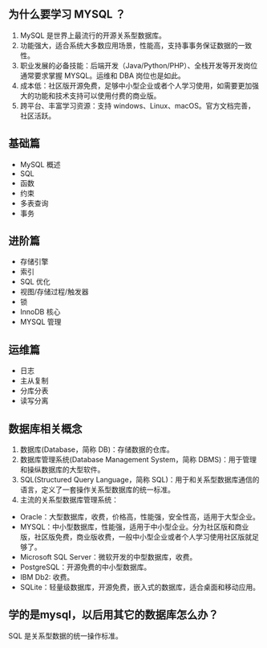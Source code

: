 ## 为什么要学习 MYSQL ？
1. MySQL 是世界上最流行的开源关系型数据库。
2. 功能强大，适合系统大多数应用场景，性能高，支持事事务保证数据的一致性。
3. 职业发展的必备技能：后端开发（Java/Python/PHP）、全栈开发等开发岗位通常要求掌握 MYSQL。运维和 DBA 岗位也是如此。
4. 成本低：社区版开源免费，足够中小型企业或者个人学习使用，如需要更加强大的功能和技术支持可以使用付费的商业版。
5. 跨平台、丰富学习资源：支持 windows、Linux、macOS。官方文档完善，社区活跃。


## 基础篇
- MySQL 概述
- SQL
- 函数
- 约束
- 多表查询
- 事务

## 进阶篇
- 存储引擎
- 索引
- SQL 优化
- 视图/存储过程/触发器
- 锁
- InnoDB 核心
- MYSQL 管理

## 运维篇
- 日志
- 主从复制
- 分库分表
- 读写分离

## 数据库相关概念
1. 数据库(Database，简称 DB)：存储数据的仓库。
2. 数据库管理系统(Database Management System，简称 DBMS)：用于管理和操纵数据库的大型软件。
3. SQL(Structured Query Language，简称 SQL)：用于和关系型数据库通信的语言，定义了一套操作关系型数据库的统一标准。
4. 主流的关系型数据库管理系统：
- Oracle：大型数据库，收费，价格高，性能强，安全性高，适用于大型企业。
- MYSQL：中小型数据库，性能强，适用于中小型企业。分为社区版和商业版，社区版免费，商业版收费，一般中小型企业或者个人学习使用社区版就足够了。
- Microsoft SQL Server：微软开发的中型数据库，收费。
- PostgreSQL：开源免费的中小型数据库。
- IBM Db2: 收费。
- SQLite：轻量级数据库，开源免费，嵌入式的数据库，适合桌面和移动应用。

## 学的是mysql，以后用其它的数据库怎么办？

SQL 是关系型数据的统一操作标准。